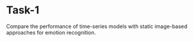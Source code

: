 # Task-1
Compare the performance of time-series models with static image-based approaches for emotion recognition.
